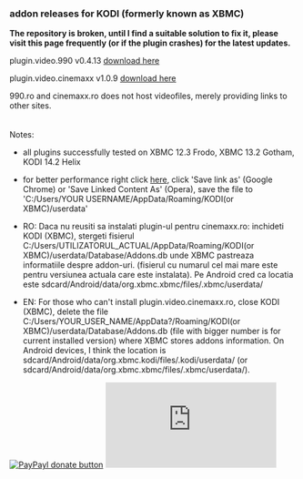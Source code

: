 <h3>addon releases for KODI (formerly known as XBMC)</h3>

<strong>The repository is broken, until I find a suitable solution to fix it, please visit this page frequently (or if the plugin crashes) for the latest updates.</strong>

plugin.video.990 v0.4.13 [download here](https://github.com/yokrysty/krysty-xbmc/raw/master/addons/plugin.video.990/plugin.video.990-0.4.13.zip)

plugin.video.cinemaxx v1.0.9 [download here](https://github.com/yokrysty/krysty-xbmc/raw/master/addons/plugin.video.cinemaxx/plugin.video.cinemaxx-1.0.9.zip)

990.ro and cinemaxx.ro does not host videofiles, merely providing links to other sites.
<br /><br /><br />
Notes:

- all plugins successfully tested on XBMC 12.3 Frodo, XBMC 13.2 Gotham, KODI 14.2 Helix

- for better performance right click [here](https://github.com/yokrysty/krysty-xbmc/raw/master/settings/advancedsettings.xml), click 'Save link as' (Google Chrome) or 'Save Linked Content As' (Opera), save the file to 'C:/Users/YOUR USERNAME/AppData/Roaming/KODI(or XBMC)/userdata'

- RO: Daca nu reusiti sa instalati plugin-ul pentru cinemaxx.ro: inchideti KODI (XBMC), stergeti fisierul C:/Users/UTILIZATORUL_ACTUAL/AppData/Roaming/KODI(or XBMC)/userdata/Database/Addons.db unde XBMC pastreaza informatiile despre addon-uri. (fisierul cu numarul cel mai mare este pentru versiunea actuala care este instalata). Pe Android cred ca locatia este sdcard/Android/data/org.xbmc.xbmc/files/.xbmc/userdata/

- EN: For those who can't install plugin.video.cinemaxx.ro, close KODI (XBMC), delete the file C:/Users/YOUR_USER_NAME/AppData?/Roaming/KODI(or XBMC)/userdata/Database/Addons.db (file with bigger number is for current installed version) where XBMC stores addons information. On Android devices, I think the location is sdcard/Android/data/org.xbmc.kodi/files/.kodi/userdata/ (or sdcard/Android/data/org.xbmc.xbmc/files/.xbmc/userdata/).

<a href="https://www.paypal.com/cgi-bin/webscr?cmd=_s-xclick&hosted_button_id=X9559SH2MKQ7S" title="Donate once-off to this project using Paypal"><img src="https://camo.githubusercontent.com/11b2f47d7b4af17ef3a803f57c37de3ac82ac039/68747470733a2f2f696d672e736869656c64732e696f2f62616467652f70617970616c2d646f6e6174652d79656c6c6f772e737667" alt="PayPayl donate button" data-canonical-src="https://img.shields.io/badge/paypal-donate-yellow.svg" style="max-width:100%;"></a>  [![Analytics](https://ga-beacon.appspot.com/UA-46834994-1/krysty-xbmc/README.md)](https://github.com/igrigorik/ga-beacon)

